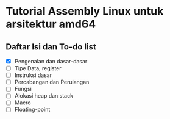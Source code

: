 # Tutorial Assembly Linux untuk arsitektur amd64

## Daftar Isi dan To-do list
- [X] Pengenalan dan dasar-dasar
- [ ] Tipe Data, register 
- [ ] Instruksi dasar
- [ ] Percabangan dan Perulangan
- [ ] Fungsi
- [ ] Alokasi heap dan stack
- [ ] Macro
- [ ] Floating-point 
